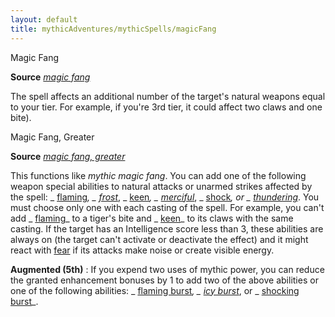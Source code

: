 ```yaml
---
layout: default
title: mythicAdventures/mythicSpells/magicFang
---
```

Magic Fang

**Source** [_magic fang_](spells/magicFang#_magic-fang)

The spell affects an additional number of the target's natural weapons equal to your tier. For example, if you're 3rd tier, it could affect two claws and one bite).

Magic Fang, Greater

**Source** [_magic fang, greater_](spells/magicFang#_magic-fang-greater)

This functions like _mythic magic fang_. You can add one of the following weapon special abilities to natural attacks or unarmed strikes affected by the spell: _ [flaming](magicItems/weapons#_weapons-flaming)_, _ [frost](magicItems/weapons#_weapons-frost)_, _ [keen](magicItems/weapons#_weapons-keen)_, _ [merciful](magicItems/weapons#_weapons-merciful)_, _ [shock](magicItems/weapons#_weapons-shock)_, or _ [thundering](magicItems/weapons#_thundering)_. You must choose only one with each casting of the spell. For example, you can't add _ [flaming](magicItems/weapons#_weapons-flaming)_ to a tiger's bite and _ [keen](magicItems/weapons#_weapons-keen)_ to its claws with the same casting. If the target has an Intelligence score less than 3, these abilities are always on (the target can't activate or deactivate the effect) and it might react with [fear](monsters/universalMonsterRules#_fear) if its attacks make noise or create visible energy.

**Augmented (5th)** : If you expend two uses of mythic power, you can reduce the granted enhancement bonuses by 1 to add two of the above abilities or one of the following abilities: _ [flaming burst](magicItems/weapons#_weapons-flaming-burst)_, _ [icy burst](magicItems/weapons#_weapons-icy-burst)_, or _ [shocking burst](magicItems/weapons#_weapons-shocking-burst)_.

